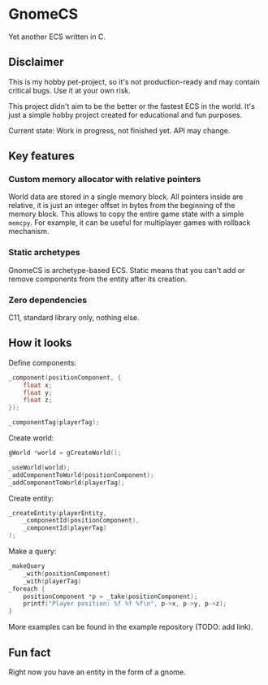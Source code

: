 # GnomeCS

Yet another ECS written in C.

## Disclaimer

This is my hobby pet-project, so it's not production-ready and may contain critical bugs. Use it at your own risk.

This project didn't aim to be the better or the fastest ECS in the world. It's just a simple hobby project created for educational and fun purposes.

Current state: Work in progress, not finished yet. API may change. 

## Key features

### Custom memory allocator with relative pointers

World data are stored in a single memory block.
All pointers inside are relative, it is just an integer offset in bytes from the beginning of the memory block.
This allows to copy the entire game state with a simple `memcpy`.
For example, it can be useful for multiplayer games with rollback mechanism.

### Static archetypes

GnomeCS is archetype-based ECS. Static means that you can't add or remove components from the entity after its creation.

### Zero dependencies

C11, standard library only, nothing else.

## How it looks

Define components:
```c
_component(positionComponent, {
    float x;
    float y;
    float z;
});

_componentTag(playerTag);
```

Create world:
```c
gWorld *world = gCreateWorld();

_useWorld(world);
_addComponentToWorld(positionComponent);
_addComponentToWorld(playerTag);
```

Create entity:
```c
_createEntity(playerEntity, 
    _componentId(positionComponent), 
    _componentId(playerTag)
);
```

Make a query:
```c
_makeQuery
    _with(positionComponent)
    _with(playerTag)
_foreach {
    positionComponent *p = _take(positionComponent);
    printf("Player position: %f %f %f\n", p->x, p->y, p->z);
}
```

More examples can be found in the example repository (TODO: add link).

## Fun fact

Right now you have an entity in the form of a gnome.
